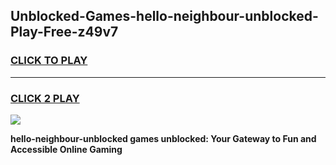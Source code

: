 
## Unblocked-Games-hello-neighbour-unblocked-Play-Free-z49v7
<h3>
<a href="https://premium76.site?title=hello-neighbour-unblocked&ref=18A">CLICK TO PLAY</a></h3>
<hr>

<h3>
<a href="https://premium76.site?title=hello-neighbour-unblocked&ref=18A">CLICK 2 PLAY</a>
  
</h3>

<a href="https://premium76.site?title=hello-neighbour-unblocked&ref=18A"><img src="https://clearcache.store/games.png"></a>


**hello-neighbour-unblocked games unblocked: Your Gateway to Fun and Accessible Online Gaming**
